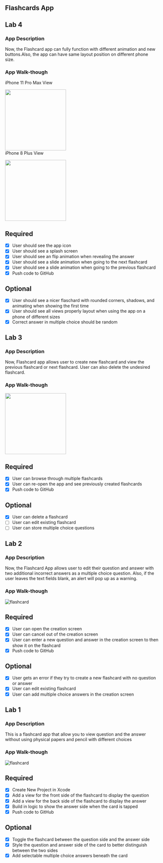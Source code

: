 ## Flashcards App
## Lab 4

### App Description
Now, the Flashcard app can fully function with different animation and new buttons.Also, the app can have same layout position on different phone size.

### App Walk-though
iPhone 11 Pro Max View



<img src="http://g.recordit.co/mc31iKNPmg.gif" width=200><br>
iPhone 8 Plus View



<img src="http://g.recordit.co/g1CPGTMbPn.gif" width=200><br>

## Required
- [x] User should see the app icon 
- [x] User should see a splash screen
- [x] User should see an flip animation when revealing the answer
- [x] User should see a slide animation when going to the next flashcard
- [x] User should see a slide animation when going to the previous flashcard
- [x] Push code to GitHub
## Optional
- [x] User should see a nicer flaschard with rounded corners, shadows, and animating when showing the first time
- [x] User should see all views properly layout when using the app on a phone of different sizes
- [x] Correct answer in multiple choice should be random

## Lab 3

### App Description
Now, Flashcard app allows user to create new flashcard and view the previous flashcard or next flashcard. User can also delete the undesired flashcard.

### App Walk-though
<img src="http://g.recordit.co/fQatOQ8Sxt.gif" width=200><br>


## Required
- [x] User can browse through multiple flashcards
- [x] User can re-open the app and see previously created flashcards
- [x] Push code to GitHub
## Optional
- [x] User can delete a flashcard
- [ ] User can edit existing flashcard
- [ ] User can store multiple choice questions

## Lab 2

### App Description
Now, the Flashcard App allows user to edit their question and answer with two additional incorrect answers as a multiple choice question. Also, if the user leaves the text fields blank, an alert will pop up as a warning. 
### App Walk-though
![flashcard](http://g.recordit.co/jl7bOVoeEk.gif)

## Required
- [x] User can open the creation screen
- [x] User can cancel out of the creation screen
- [x] User can enter a new question and answer in the creation screen to then show it on the flashcard
- [x] Push code to GitHub
## Optional
- [x] User gets an error if they try to create a new flashcard with no question or answer
- [x] User can edit existing flashcard
- [x] User can add multiple choice answers in the creation screen

## Lab 1

### App Description
This is a flashcard app that allow you to view question and the answer without using physical papers and pencil with different choices

### App Walk-though

![flashcard](https://user-images.githubusercontent.com/33467558/75065074-161cf900-54b6-11ea-8d31-b3b59086af82.gif)

## Required
- [x] Create New Project in Xcode
- [x] Add a view for the front side of the flashcard to display the question
- [x] Add a view for the back side of the flashcard to display the answer
- [x] Build in logic to show the answer side when the card is tapped
- [x] Push code to GitHub
## Optional
- [x] Toggle the flashcard between the question side and the answer side
- [x] Style the question and answer side of the card to better distinguish between the two sides
- [x] Add selectable multiple choice answers beneath the card
